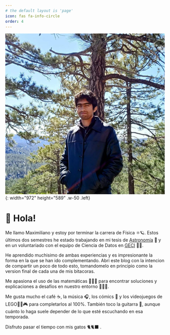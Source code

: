 ```yaml
---
# the default layout is 'page'
icon: fas fa-info-circle
order: 4
---
```


![Hero image](assets/img/max_spm_linkedin.jpeg){: width="972" height="589" .w-50 .left}

# 👋 Hola!

Me llamo Maximiliano y estoy por terminar la carrera de Física ⚛️🪐. Estos últimos dos semestres he estado trabajando en mi tesis de [Astronomía](https://astronomia.unam.mx/sede-ensenada/) 🌌 y en un voluntariado con el equipo de Ciencia de Datos en [GECI](https://www.islas.org.mx/#gsc.tab=0) 🪽🌊.

He aprendido muchisimo de ambas experiencias y es impresionante la forma en la que se han ido complementando. Abri este blog con la intencion de compartir un poco de todo esto, tomandomelo en principio como la version final de cada una de mis bitacoras. 

Me apasiona el uso de las matemáticas 👨🏽‍🔬 para encontrar soluciones y explicaciones a desafíos en nuestro entorno 🧑🏽‍🔧.

Me gusta mucho el café ☕, la música 🎧, los cómics 💬 y los videojuegos de LEGO👨‍🦲🎮 para completarlos al 100%. También toco la guitarra 🎸, aunque cuánto lo haga suele depender de lo que esté escuchando en esa temporada.

Disfruto pasar el tiempo con mis gatos 🐈🐈‍⬛ .